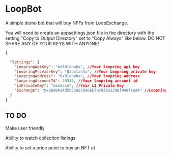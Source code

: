 # LoopBot
A simple demo bot that will buy NFTs from LoopExchange.

You will need to create an appsettings.json file in the directory with the setting "Copy to Output Directory" set to "Copy Always" like below. DO NOT SHARE ANY OF YOUR KEYS WITH ANYONE!
```json
{

  "Settings": {
    "LoopringApiKey": "kdlblahaha", //Your loopring api key
    "LoopringPrivateKey": "0xbalahha", //Your Loopring private key
    "LoopringAddress": "0xblahaha", //Your loopring address
    "LoopringAccountId": 40940, //Your loopring account id
    "L1PrivateKey": "assdsxa", //Your L1 Private Key
    "Exchange": "0x0BABA1Ad5bE3a5C0a66E7ac838a129Bf948f1eA4" //Loopring Exchange address
  }
}
```

## TO DO
Make user friendly

Ability to watch collection listings

Ability to set a price point to buy an NFT at

